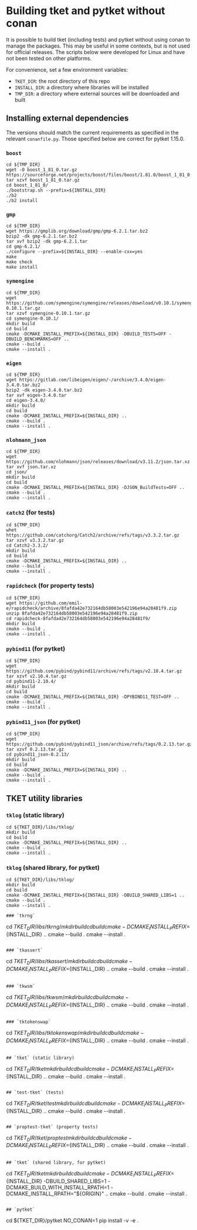 # Building tket and pytket without conan

It is possible to build tket (including tests) and pytket without using conan to
manage the packages. This may be useful in some contexts, but is not used for
official releases. The scripts below were developed for Linux and have not been
tested on other platforms.

For convenience, set a few environment variables:

* `TKET_DIR`: the root directory of this repo
* `INSTALL_DIR`: a directory where libraries will be installed
* `TMP_DIR`: a directory where external sources will be downloaded and built

## Installing external dependencies

The versions should match the current requirements as specified in the relevant
`conanfile.py`. Those specified below are correct for pytket 1.15.0.

### `boost`

```
cd ${TMP_DIR}
wget -O boost_1_81_0.tar.gz https://sourceforge.net/projects/boost/files/boost/1.81.0/boost_1_81_0.tar.gz/download
tar xzvf boost_1_81_0.tar.gz
cd boost_1_81_0/
./bootstrap.sh --prefix=${INSTALL_DIR}
./b2
./b2 install
```

### `gmp`

```
cd ${TMP_DIR}
wget https://gmplib.org/download/gmp/gmp-6.2.1.tar.bz2
bzip2 -dk gmp-6.2.1.tar.bz2
tar xvf bzip2 -dk gmp-6.2.1.tar
cd gmp-6.2.1/
./configure --prefix=${INSTALL_DIR} --enable-cxx=yes
make
make check
make install
```

### `symengine`

```
cd ${TMP_DIR}
wget https://github.com/symengine/symengine/releases/download/v0.10.1/symengine-0.10.1.tar.gz
tar xzvf symengine-0.10.1.tar.gz
cd symengine-0.10.1/
mkdir build
cd build
cmake -DCMAKE_INSTALL_PREFIX=${INSTALL_DIR} -DBUILD_TESTS=OFF -DBUILD_BENCHMARKS=OFF ..
cmake --build .
cmake --install .
````

### `eigen`

```
cd ${TMP_DIR}
wget https://gitlab.com/libeigen/eigen/-/archive/3.4.0/eigen-3.4.0.tar.bz2
bzip2 -dk eigen-3.4.0.tar.bz2
tar xvf eigen-3.4.0.tar
cd eigen-3.4.0/
mkdir build
cd build
cmake -DCMAKE_INSTALL_PREFIX=${INSTALL_DIR} ..
cmake --build .
cmake --install .
```

### `nlohmann_json`

```
cd ${TMP_DIR}
wget https://github.com/nlohmann/json/releases/download/v3.11.2/json.tar.xz
tar xvf json.tar.xz
cd json/
mkdir build
cd build
cmake -DCMAKE_INSTALL_PREFIX=${INSTALL_DIR} -DJSON_BuildTests=OFF ..
cmake --build .
cmake --install .
```

### `catch2` (for tests)

```
cd ${TMP_DIR}
whet https://github.com/catchorg/Catch2/archive/refs/tags/v3.3.2.tar.gz
tar xzvf v3.3.2.tar.gz
cd Catch2-3.3.2/
mkdir build
cd build
cmake -DCMAKE_INSTALL_PREFIX=${INSTALL_DIR} ..
cmake --build .
cmake --install .
```

### `rapidcheck` (for property tests)

```
cd ${TMP_DIR}
wget https://github.com/emil-e/rapidcheck/archive/8fafda42e732164db58003e542196e94a28481f9.zip
unzip 8fafda42e732164db58003e542196e94a28481f9.zip
cd rapidcheck-8fafda42e732164db58003e542196e94a28481f9/
mkdir build
cmake --build .
cmake --install .
```

### `pybind11` (for pytket)

```
cd ${TMP_DIR}
wget https://github.com/pybind/pybind11/archive/refs/tags/v2.10.4.tar.gz
tar xzvf v2.10.4.tar.gz
cd pybind11-2.10.4/
mkdir build
cd build
cmake -DCMAKE_INSTALL_PREFIX=${INSTALL_DIR} -DPYBIND11_TEST=OFF ..
cmake --build .
cmake --install .
```

### `pybind11_json` (for pytket)

```
cd ${TMP_DIR}
wget https://github.com/pybind/pybind11_json/archive/refs/tags/0.2.13.tar.gz
tar xzvf 0.2.13.tar.gz
cd pybind11_json-0.2.13/
mkdir build
cd build
cmake -DCMAKE_INSTALL_PREFIX=${INSTALL_DIR} ..
cmake --build .
cmake --install .
```

## TKET utility libraries

### `tklog` (static library)

```
cd ${TKET_DIR}/libs/tklog/
mkdir build
cd build
cmake -DCMAKE_INSTALL_PREFIX=${INSTALL_DIR} ..
cmake --build .
cmake --install .
```

### `tklog` (shared library, for pytket)

```
cd ${TKET_DIR}/libs/tklog/
mkdir build
cd build
cmake -DCMAKE_INSTALL_PREFIX=${INSTALL_DIR} -DBUILD_SHARED_LIBS=1 ..
cmake --build .
cmake --install .

### `tkrng`

```
cd ${TKET_DIR}/libs/tkrng/
mkdir build
cd build
cmake -DCMAKE_INSTALL_PREFIX=${INSTALL_DIR} ..
cmake --build .
cmake --install .
```

### `tkassert`

```
cd ${TKET_DIR}/libs/tkassert/
mkdir build
cd build
cmake -DCMAKE_INSTALL_PREFIX=${INSTALL_DIR} ..
cmake --build .
cmake --install .
```

### `tkwsm`

```
cd ${TKET_DIR}/libs/tkwsm/
mkdir build
cd build
cmake -DCMAKE_INSTALL_PREFIX=${INSTALL_DIR} ..
cmake --build .
cmake --install .
```

### `tktokenswap`

```
cd ${TKET_DIR}/libs/tktokenswap/
mkdir build
cd build
cmake -DCMAKE_INSTALL_PREFIX=${INSTALL_DIR} ..
cmake --build .
cmake --install .
```

## `tket` (static library)

```
cd ${TKET_DIR}/tket
mkdir build
cd build
cmake -DCMAKE_INSTALL_PREFIX=${INSTALL_DIR} ..
cmake --build .
cmake --install .
```

## `test-tket` (tests)

```
cd ${TKET_DIR}/tket/test
mkdir build
cd build
cmake -DCMAKE_INSTALL_PREFIX=${INSTALL_DIR} ..
cmake --build .
cmake --install .
```

## `proptest-tket` (property tests)

```
cd ${TKET_DIR}/tket/proptest
mkdir build
cd build
cmake -DCMAKE_INSTALL_PREFIX=${INSTALL_DIR} ..
cmake --build .
cmake --install .
```

## `tket` (shared library, for pytket)

```
cd ${TKET_DIR}/tket
mkdir build
cd build
cmake -DCMAKE_INSTALL_PREFIX=${INSTALL_DIR} -DBUILD_SHARED_LIBS=1 -DCMAKE_BUILD_WITH_INSTALL_RPATH=1 -DCMAKE_INSTALL_RPATH="\${ORIGIN}" ..
cmake --build .
cmake --install .
```

## `pytket`

```
cd ${TKET_DIR}/pytket
NO_CONAN=1 pip install -v -e .
```
